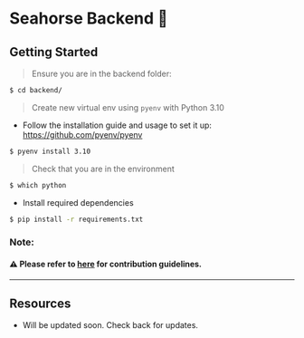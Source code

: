 # Seahorse Backend 🌊

## Getting Started

> Ensure you are in the backend folder:
```bash
$ cd backend/
```

> Create new virtual env using `pyenv` with Python 3.10
 - Follow the installation guide and usage to set it up: https://github.com/pyenv/pyenv
```bash
$ pyenv install 3.10
```

> Check that you are in the environment
```bash
$ which python
```

- Install required dependencies
```bash
$ pip install -r requirements.txt
```

### Note:

#### ⚠️ Please refer to [here](https://github.com/KonferCA/Seahorse/blob/main/README.md) for contribution guidelines.

<hr/>

## Resources
- Will be updated soon. Check back for updates.

